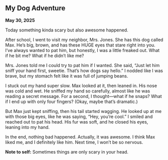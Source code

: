 ## My Dog Adventure

**May 30, 2025**

Today something kinda scary but also awesome happened.

After school, I went to visit my neighbor, Mrs. Jones. She has this dog called Max. He’s big, brown, and has these HUGE eyes that stare right into you. I’ve always wanted to pat him, but honestly, I was a little freaked out. What if he bit me? What if he didn’t like me?

Mrs. Jones told me I could try to pat him if I wanted. She said, “Just let him sniff your hand first, sweetie. That’s how dogs say hello.” I nodded like I was brave, but my stomach felt like it was full of jumping beans.

I stuck out my hand super slow. Max looked at it, then leaned in. His nose was cold and wet. He sniffed my hand so carefully, almost like he was reading a secret message. For a second, I thought—what if he snaps? What if I end up with only four fingers? (Okay, maybe that’s dramatic.)

But Max just kept sniffing, then his tail started wagging. He looked up at me with those big eyes, like he was saying, “Hey, you’re cool.” I smiled and reached out to pat his head. His fur was soft, and he closed his eyes, leaning into my hand.

In the end, nothing bad happened. Actually, it was awesome. I think Max liked me, and I definitely like him. Next time, I won’t be so nervous.

**Note to self:** Sometimes things are only scary in your head.
